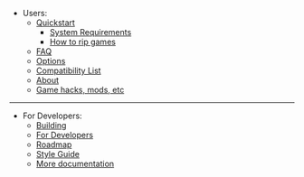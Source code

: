   * Users:
    * [Quickstart](https://github.com/xenia-project/xenia/wiki/Quickstart)
      * [System Requirements](https://github.com/xenia-project/xenia/wiki/Quickstart#system-requirements)
      * [How to rip games](https://github.com/xenia-project/xenia/wiki/Quickstart#how-to-rip-games)
    * [FAQ](https://github.com/xenia-project/xenia/wiki/FAQ)
    * [Options](https://github.com/xenia-project/xenia/wiki/Options)
    * [Compatibility List](https://github.com/xenia-project/game-compatibility)
    * [About](https://github.com/xenia-project/xenia/wiki/About)
    * [Game hacks, mods, etc](https://github.com/xenia-project/xenia/wiki/Game-hacks,-mods,-etc)
---
  * For Developers:
    * [Building](https://github.com/xenia-project/xenia/blob/master/docs/building.md)
    * [For Developers](https://github.com/xenia-project/xenia/wiki/For-Developers)
    * [Roadmap](https://github.com/xenia-project/xenia/wiki/Roadmap)
    * [Style Guide](https://github.com/xenia-project/xenia/blob/master/docs/style_guide.md)
    * [More documentation](https://github.com/xenia-project/xenia/tree/master/docs)
